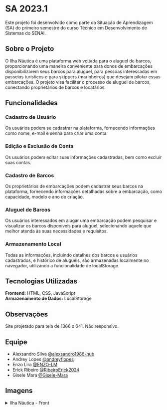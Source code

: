 # SA 2023.1

Este projeto foi desenvolvido como parte da Situação de Aprendizagem (SA) do primeiro semestre do curso Técnico em Desenvolvimento de Sistemas do SENAI.

## Sobre o Projeto

O Ilha Náutica é uma plataforma web voltada para o aluguel de barcos, proporcionando uma maneira conveniente para donos de embarcações disponibilizarem seus barcos para aluguel, para pessoas interessadas em passeios turísticos e para skippers (marinheiros) que desejam pilotar essas embarcações. O projeto visa facilitar o processo de aluguel de barcos, conectando proprietários de barcos e locatários.

## Funcionalidades

### Cadastro de Usuário

Os usuários podem se cadastrar na plataforma, fornecendo informações como nome, e-mail e senha para criar uma conta.

### Edição e Exclusão de Conta

Os usuários podem editar suas informações cadastradas, bem como excluir suas contas.

### Cadastro de Barcos

Os proprietários de embarcações podem cadastrar seus barcos na plataforma, fornecendo informações detalhadas sobre a embarcação, como capacidade, modelo e ano de criação.

### Aluguel de Barcos

Os usuários interessados em alugar uma embarcação podem pesquisar e visualizar os barcos disponíveis para aluguel, selecionando aquele que melhor atenda às suas necessidades e requisitos.

### Armazenamento Local

Todas as informações, incluindo detalhes dos barcos e usuários cadastrados, e histórico de aluguéis, são armazenadas localmente no navegador, utilizando a funcionalidade de localStorage.

## Tecnologias Utilizadas

**Frontend:** HTML, CSS, JavaScript  
**Armazenamento de Dados:** LocalStorage

## Observações

Site projetado para tela de 1366 x 641. Não responsivo.

## Equipe

- Alexsandro Silva [@alexsandro1986-hub](https://github.com/alexsandro1986-hub)
- Andrey Lopes [@andreyflopes](https://github.com/andreyflopes)
- Enzo Lira [@ENZO-LM](https://github.com/ENZO-LM)
- Erick Ribeiro [@RibeiroErick2024](https://github.com/ErickRibeiro2023)
- Gisele Mara [@Gisele-Mara](https://github.com/Gisele-Mara)

## Imagens

<details>
  <summary>Ilha Náutica - Front</summary>
  <img src="src/assets/imagens/front/Ilha-Nautica- pagina-inicial.png" alt="Página Inicial - Home">
  <img src="src/assets/imagens/front/Ilha-Nautica-aluguel-veleiros.png" alt="Página de aluguel de veleiros">
  <img src="src/assets/imagens/front/Ilha-Nautica-cadastro.png" alt="Cadastro do usuário">
  <img src="src/assets/imagens/front/Ilha-Nautica-Techenema-65.png" alt="Página para alugar velereiro">
  <img src="src/assets/imagens/front/Ilha-Nautica-cadastro-barco.png" alt="Página de cadastro de embarcação">
</details>
